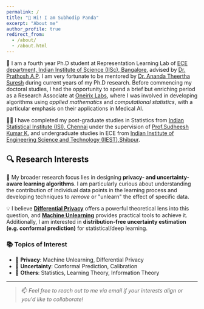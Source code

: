 ```yaml
---
permalink: /
title: "👋 Hi! I am Subhodip Panda"
excerpt: "About me"
author_profile: true
redirect_from: 
  - /about/
  - /about.html
---
```


🚀 I am a fourth year Ph.D student at Representation Learning Lab of [ECE department, Indian Institute of Science (IISc), Bangalore](https://ece.iisc.ac.in/), advised by [Dr. Prathosh A.P](https://sites.google.com/view/prathosh/home). I am very fortunate to be mentored by [Dr. Ananda Theertha Suresh](http://theertha.info/) during current years of my Ph.D research. Before commencing my doctoral studies, I had the opportunity to spend a brief but enriching period as a Research Associate at [Oneirix Labs](https://www.oneirix.com/), where I was involved in developing algorithms using *applied mathematics* and *computational statistics*, with a particular emphasis on their applications in Medical AI.

🧑‍🎓 I have completed my post-graduate studies in Statistics from [Indian Statistical Institute (ISI), Chennai](https://www.isichennai.res.in/) under the supervision of [Prof.Sudheesh Kumar K.](https://www.isichennai.res.in/~skkattu) and undergraduate studies in ECE from [Indian Institute of Engineering Science and Technology (IIEST),Shibpur](https://www.iiests.ac.in/).

## 🔍 Research Interests

🧠 My broader research focus lies in designing **privacy- and uncertainty-aware learning algorithms**. I am particularly curious about understanding the contribution of individual data points in the learning process and developing techniques to *remove* or "unlearn" the effect of specific data.

💡 I believe **[Differential Privacy](https://en.wikipedia.org/wiki/Differential_privacy)** offers a powerful theoretical lens into this question, and **[Machine Unlearning](https://arxiv.org/abs/2209.02299)** provides practical tools to achieve it. Additionally, I am interested in **distribution-free uncertainty estimation (e.g. conformal prediction)** for statistical/deep learning.

### 📚 Topics of Interest

- 🔐 **Privacy**: Machine Unlearning, Differential Privacy  
- 🎲 **Uncertainty**: Conformal Prediction, Calibration  
- 📘 **Others**: Statistics, Learning Theory, Information Theory  

---

> 📫 *Feel free to reach out to me via email if your interests align or you'd like to collaborate!*